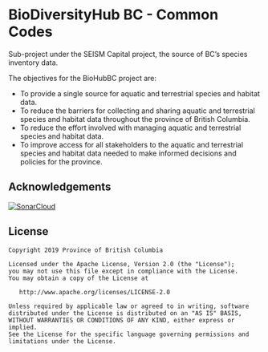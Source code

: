 # BioDiversityHub BC - Common Codes

Sub-project under the SEISM Capital project, the source of BC’s species inventory data.

The objectives for the BioHubBC project are:
  * To provide a single source for aquatic and terrestrial species and habitat data.
  * To reduce the barriers for collecting and sharing aquatic and terrestrial species and habitat data throughout the province of British Columbia.
  * To reduce the effort involved with managing aquatic and terrestrial species and habitat data.
  * To improve access for all stakeholders to the aquatic and terrestrial species and habitat data needed to make informed decisions and policies for the province.

## Acknowledgements

[![SonarCloud](https://sonarcloud.io/images/project_badges/sonarcloud-black.svg)]()

## License

    Copyright 2019 Province of British Columbia

    Licensed under the Apache License, Version 2.0 (the "License");
    you may not use this file except in compliance with the License.
    You may obtain a copy of the License at

       http://www.apache.org/licenses/LICENSE-2.0

    Unless required by applicable law or agreed to in writing, software
    distributed under the License is distributed on an "AS IS" BASIS,
    WITHOUT WARRANTIES OR CONDITIONS OF ANY KIND, either express or implied.
    See the License for the specific language governing permissions and
    limitations under the License.
